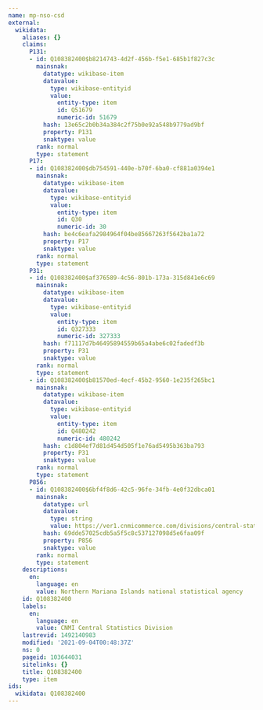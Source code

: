 ```yaml
---
name: mp-nso-csd
external:
  wikidata:
    aliases: {}
    claims:
      P131:
      - id: Q108382400$b8214743-4d2f-456b-f5e1-685b1f827c3c
        mainsnak:
          datatype: wikibase-item
          datavalue:
            type: wikibase-entityid
            value:
              entity-type: item
              id: Q51679
              numeric-id: 51679
          hash: 13e65c2b0b34a384c2f75b0e92a548b9779ad9bf
          property: P131
          snaktype: value
        rank: normal
        type: statement
      P17:
      - id: Q108382400$db754591-440e-b70f-6ba0-cf881a0394e1
        mainsnak:
          datatype: wikibase-item
          datavalue:
            type: wikibase-entityid
            value:
              entity-type: item
              id: Q30
              numeric-id: 30
          hash: be4c6eafa2984964f04be85667263f5642ba1a72
          property: P17
          snaktype: value
        rank: normal
        type: statement
      P31:
      - id: Q108382400$af376589-4c56-801b-173a-315d841e6c69
        mainsnak:
          datatype: wikibase-item
          datavalue:
            type: wikibase-entityid
            value:
              entity-type: item
              id: Q327333
              numeric-id: 327333
          hash: f71117d7b46495894559b65a4abe6c02fadedf3b
          property: P31
          snaktype: value
        rank: normal
        type: statement
      - id: Q108382400$b81570ed-4ecf-45b2-9560-1e235f265bc1
        mainsnak:
          datatype: wikibase-item
          datavalue:
            type: wikibase-entityid
            value:
              entity-type: item
              id: Q480242
              numeric-id: 480242
          hash: c1d804ef7d81d454d505f1e76ad5495b363ba793
          property: P31
          snaktype: value
        rank: normal
        type: statement
      P856:
      - id: Q108382400$6bf4f8d6-42c5-96fe-34fb-4e0f32dbca01
        mainsnak:
          datatype: url
          datavalue:
            type: string
            value: https://ver1.cnmicommerce.com/divisions/central-statistics/
          hash: 69dde57025cdb5a5f5c8c537127098d5e6faa09f
          property: P856
          snaktype: value
        rank: normal
        type: statement
    descriptions:
      en:
        language: en
        value: Northern Mariana Islands national statistical agency
    id: Q108382400
    labels:
      en:
        language: en
        value: CNMI Central Statistics Division
    lastrevid: 1492140983
    modified: '2021-09-04T00:48:37Z'
    ns: 0
    pageid: 103644031
    sitelinks: {}
    title: Q108382400
    type: item
ids:
  wikidata: Q108382400
---
```

